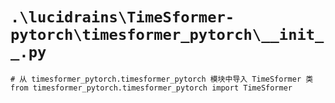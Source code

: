 # `.\lucidrains\TimeSformer-pytorch\timesformer_pytorch\__init__.py`

```
# 从 timesformer_pytorch.timesformer_pytorch 模块中导入 TimeSformer 类
from timesformer_pytorch.timesformer_pytorch import TimeSformer
```